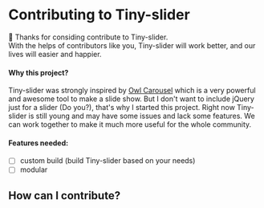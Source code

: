 # Contributing to Tiny-slider
:tada: Thanks for considing contribute to Tiny-slider.   
With the helps of contributors like you, Tiny-slider will work better, and our lives will easier and happier.   
#### Why this project?
Tiny-slider was strongly inspired by [Owl Carousel](https://owlcarousel2.github.io/OwlCarousel2/) which is a very powerful and awesome tool to make a slide show. But I don't want to include jQuery just for a slider (Do you?), that's why I started this project. Right now Tiny-slider is still young and may have some issues and lack some features. We can work together to make it much more useful for the whole community.   
#### Features needed:  
- [ ] custom build (build Tiny-slider based on your needs)
- [ ] modular

## How can I contribute?
